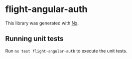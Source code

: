 # flight-angular-auth

This library was generated with [Nx](https://nx.dev).

## Running unit tests

Run `nx test flight-angular-auth` to execute the unit tests.
